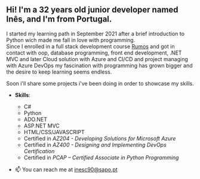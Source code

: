 ## Hi! I'm a 32 years old junior developer named Inês, and I'm from Portugal.

I started my learning path in September 2021 after a brief introduction to Python wich made me fall in love with programming.  
Since I enrolled in a full stack development course [Rumos](https://www.rumos.pt/) and got in contact with oop, database programming, front end development, .NET MVC and later Cloud solution with Azure and CI/CD and project managing with Azure DevOps my fascination with programming has grown bigger and the desire to keep learning seems endless.  

Soon i'll share some projects i've been doing in order to showcase my skills.


- **Skills**:
    - C#
    - Python
    - ADO.NET
    - ASP.NET MVC
    - HTML/CSS/JAVASCRIPT  
    - Certified in *AZ204 - Developing Solutions for Microsoft Azure* 
    - Certified in *AZ400 - Designing and Implementing DevOps Certification* 
    - Certified in *PCAP – Certified Associate in Python Programming*
    
    



- 📫 You can reach me at inesc90@sapo.pt


